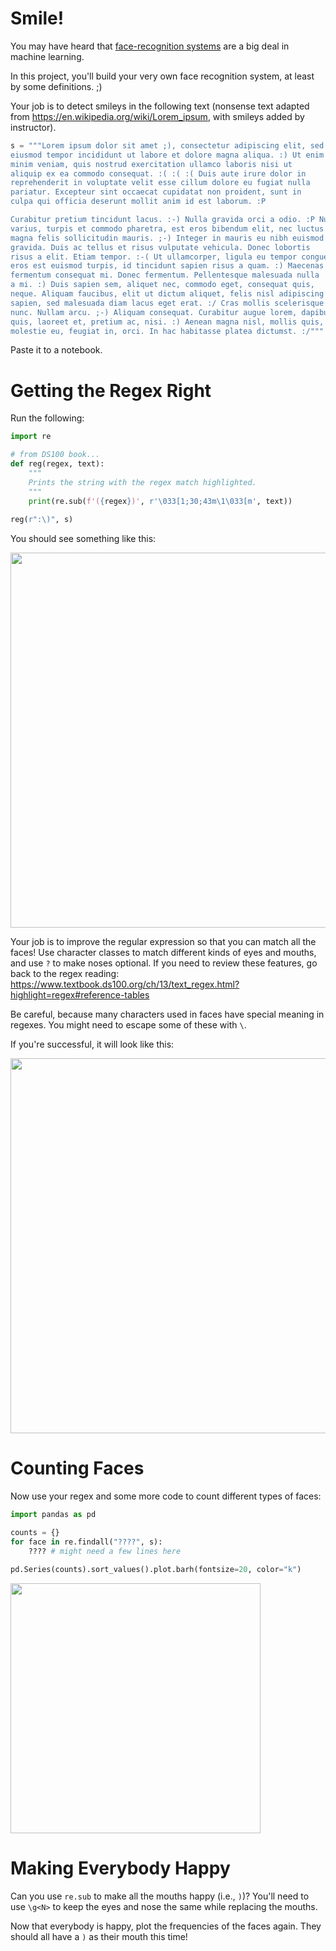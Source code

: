 # Smile!

You may have heard that [face-recognition
systems](https://en.wikipedia.org/wiki/Facial_recognition_system) are
a big deal in machine learning.

In this project, you'll build your very own face recognition system,
at least by some definitions. ;)

Your job is to detect smileys in the following text (nonsense text
adapted from https://en.wikipedia.org/wiki/Lorem_ipsum, with smileys
added by instructor).

```python
s = """Lorem ipsum dolor sit amet ;), consectetur adipiscing elit, sed do
eiusmod tempor incididunt ut labore et dolore magna aliqua. :) Ut enim ad
minim veniam, quis nostrud exercitation ullamco laboris nisi ut
aliquip ex ea commodo consequat. :( :( :( Duis aute irure dolor in
reprehenderit in voluptate velit esse cillum dolore eu fugiat nulla
pariatur. Excepteur sint occaecat cupidatat non proident, sunt in
culpa qui officia deserunt mollit anim id est laborum. :P

Curabitur pretium tincidunt lacus. :-) Nulla gravida orci a odio. :P Nullam
varius, turpis et commodo pharetra, est eros bibendum elit, nec luctus
magna felis sollicitudin mauris. ;-) Integer in mauris eu nibh euismod
gravida. Duis ac tellus et risus vulputate vehicula. Donec lobortis
risus a elit. Etiam tempor. :-( Ut ullamcorper, ligula eu tempor congue,
eros est euismod turpis, id tincidunt sapien risus a quam. :) Maecenas
fermentum consequat mi. Donec fermentum. Pellentesque malesuada nulla
a mi. :) Duis sapien sem, aliquet nec, commodo eget, consequat quis,
neque. Aliquam faucibus, elit ut dictum aliquet, felis nisl adipiscing
sapien, sed malesuada diam lacus eget erat. :/ Cras mollis scelerisque
nunc. Nullam arcu. ;-) Aliquam consequat. Curabitur augue lorem, dapibus
quis, laoreet et, pretium ac, nisi. :) Aenean magna nisl, mollis quis,
molestie eu, feugiat in, orci. In hac habitasse platea dictumst. :/"""
```

Paste it to a notebook.

# Getting the Regex Right

Run the following:

```python
import re

# from DS100 book...
def reg(regex, text):
    """
    Prints the string with the regex match highlighted.
    """
    print(re.sub(f'({regex})', r'\033[1;30;43m\1\033[m', text))
    
reg(r":\)", s)
```

You should see something like this:

<img src="regex1.png" width=600>

Your job is to improve the regular expression so that you can match
all the faces!  Use character classes to match different kinds of eyes
and mouths, and use `?` to make noses optional.  If you need to review
these features, go back to the regex reading:
https://www.textbook.ds100.org/ch/13/text_regex.html?highlight=regex#reference-tables

Be careful, because many characters used in faces have special meaning
in regexes.  You might need to escape some of these with `\`.

If you're successful, it will look like this:

<img src="regex2.png" width=600>

# Counting Faces

Now use your regex and some more code to count different types of faces:

```python
import pandas as pd

counts = {}
for face in re.findall("????", s):
    ???? # might need a few lines here

pd.Series(counts).sort_values().plot.barh(fontsize=20, color="k")
```

<img src="faces.png" width=400>

# Making Everybody Happy

Can you use `re.sub` to make all the mouths happy (i.e., `)`)?  You'll
need to use `\g<N>` to keep the eyes and nose the same while replacing
the mouths.

Now that everybody is happy, plot the frequencies of the faces again. They should all have a `)` as their mouth this time!